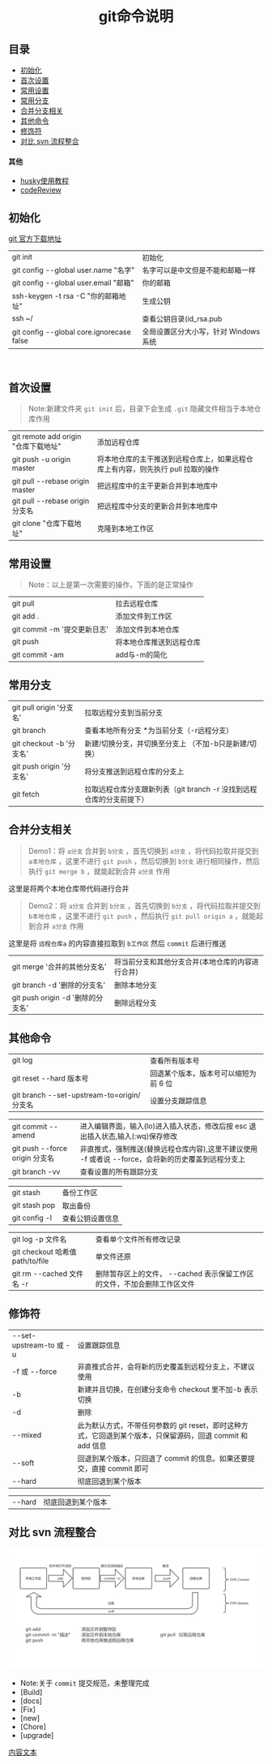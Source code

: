 <h1 align="center">git命令说明</h1>


## 目录

- [初始化](#初始化)
- [首次设置](#首次设置)
- [常用设置](#常用设置)
- [常用分支](#常用分支)
- [合并分支相关](#合并分支相关)
- [其他命令](#其他命令)
- [修饰符](#修饰符)
- [对比 svn 流程整合](#对比-svn-流程整合)
#### 其他
- [husky使用教程](./husky.md)
- [codeReview](./codeReview.md)

## 初始化

<a href="https://git-scm.com/downloads" target='_blank'>git 官方下载地址</a>

<table>
<tr>
<td>git init</td>
<td>初始化</td>
</tr>
<tr>
<td>git config --global user.name "名字"</td>
<td>名字可以是中文但是不能和邮箱一样</td>
</tr>
<tr>
<td>git config --global user.email "邮箱"</td>
<td>你的邮箱</td>
</tr>
<tr>
<td>ssh-keygen -t rsa -C "你的邮箱地址"</td>
<td>生成公钥</td>
</tr>
<tr>
<td>ssh ~/</td>
<td>查看公钥目录(id_rsa.pub</td>
</tr>
<tr>
<td>git config --global core.ignorecase false</td>
<td>全局设置区分大小写，针对 Windows  系统</td>
</tr>
</table>

<br>

## 首次设置

> Note:新建文件夹 `git init` 后，目录下会生成 `.git` 隐藏文件相当于本地仓库作用

<table>
<tr>
<td>git remote add origin "仓库下载地址"</td>
<td>添加远程仓库</td>
</tr>
<tr>
<td>git push -u origin master</td>
<td>将本地仓库的主干推送到远程仓库上，如果远程仓库上有内容，则先执行 pull 拉取的操作</td>
</tr>
<tr>
<td>git pull --rebase origin master</td>
<td>把远程库中的主干更新合并到本地库中</td>
</tr>
<tr>
<td>git pull --rebase origin 分支名</td>
<td>把远程库中分支的更新合并到本地库中</td>
</tr>
<tr>
<td>git clone "仓库下载地址"</td>
<td>克隆到本地工作区</td>
</tr>
</table>
								
## 常用设置

> Note：以上是第一次需要的操作，下面的是正常操作

<table>
<tr>
<td>git pull</td>
<td>拉去远程仓库</td>
</tr>
<tr>
<td>git add .</td>
<td>添加文件到工作区</td>
</tr>
<tr>
<td>git commit -m '提交更新日志'</td>
<td>添加文件到本地仓库</td>
</tr>
<tr>
<td>git push</td>
<td>将本地仓库推送到远程仓库</td>
</tr>
<tr>
<td>git commit -am</td>
<td>add与-m的简化</td>
</tr>
</table>
							
## 常用分支
<table>
<tr>
<td>git pull origin '分支名'</td>
<td>拉取远程分支到当前分支</td>
</tr>
<tr>
<td>git branch</td>
<td>查看本地所有分支 *为当前分支（-r远程分支）</td>
</tr>
<tr>
<td>git checkout -b '分支名'</td>
<td>新建/切换分支，并切换至分支上 （不加-b只是新建/切换）</td>
</tr>
<tr>
<td>git push origin '分支名'</td>
<td>将分支推送到远程仓库的分支上</td>
</tr>
<tr>
<td>git fetch</td>
<td>拉取远程仓库分支跟新列表（git branch -r 没找到远程仓库的分支前提下）</td>
</tr>
</table>
					
## 合并分支相关

> Demo1：将 `a分支` 合并到 `b分支` ，首先切换到 `a分支` ，将代码拉取并提交到 `a本地仓库` ，这里不进行 `git push` ，然后切换到 `b分支` 进行相同操作，然后执行 `git merge b` ，就能起到合并 `a分支` 作用

这里是将两个本地仓库带代码进行合并

> Demo2：将 `a分支` 合并到 `b分支` ，首先切换到 `b分支` ，将代码拉取并提交到 `b本地仓库` ，这里不进行 `git push` ，然后执行 `git pull origin a` ，就能起到合并 `a分支` 作用

这里是将 `远程仓库a` 的内容直接拉取到 `b工作区` 然后 `commit` 后进行推送

<table>
<tr>
<td>git merge '合并的其他分支名'</td>
<td>将当前分支和其他分支合并(本地仓库的内容进行合并)</td>
</tr>
<tr>
<td>git branch -d '删除的分支名'</td>
<td>删除本地分支</td>
</tr>
<tr>
<td>git push origin -d '删除的分支名'</td>
<td>删除远程分支</td>
</tr>
</table>

## 其他命令

<table>
<tr>
<td>git log</td>
<td>查看所有版本号</td>
</tr>
<tr>
<td>git reset --hard 版本号</td>
<td>回退某个版本，版本号可以缩短为前 6 位</td>
</tr>
<tr>
<td>git branch --set-upstream-to=origin/分支名</td>
<td>设置分支跟踪信息</td>
</tr>
</table>

<table>
<tr>
<td>git commit --amend</td>
<td>进入编辑界面，输入(lo)进入插入状态，修改后按 esc 退出插入状态,输入(:wq)保存修改</td>
</tr>
<tr>
<td>git push --force origin 分支名</td>
<td>非直推式，强制推送(替换远程仓库内容),这里不建议使用 -f 或者说 --force，会将新的历史覆盖到远程分支上</td>
</tr>
<tr>
<td>git branch -vv</td>
<td>查看设置的所有跟踪分支</td>
</tr>
</table>

<table>
<tr>
<td>git stash</td>
<td>备份工作区</td>
</tr>
<tr>
<td>git stash pop</td>
<td>取出备份</td>
</tr>
<tr>
<td>git config -l</td>
<td>查看公钥设置信息</td>
</tr>
</table>
 
<table>
<tr>
<td>git log -p 文件名</td>
<td>查看单个文件所有修改记录</td>
</tr>
<tr>
<td>git checkout 哈希值 path/to/file </td>
<td>单文件还原</td>
</tr>
<tr>
<td>git rm --cached 文件名 -r</td>
<td>删除暂存区上的文件， --cached 表示保留工作区的文件，不加会删除工作区文件</td>
</tr>
</table>

## 修饰符

<table>
<tr>
<td>--set-upstream-to 或 -u</td>
<td>设置跟踪信息</td>
</tr>
<tr>
<td>-f 或 --force</td>
<td>非直推式合并，会将新的历史覆盖到远程分支上，不建议使用</td>
</tr>
<tr>
<td>-b</td>
<td>新建并且切换，在创建分支命令 checkout 里不加-b 表示切换</td>
</tr>
<tr>
<td>-d</td>
<td>删除</td>
</tr>
<tr>
<td>--mixed</td>
<td>此为默认方式，不带任何参数的 git reset，即时这种方式，它回退到某个版本，只保留源码，回退 commit 和 add 信息</td>
</tr>
<tr>
<td>--soft</td>
<td>回退到某个版本，只回退了 commit 的信息。如果还要提交，直接 commit 即可</td>
</tr>
<tr>
<td>--hard</td>
<td>彻底回退到某个版本</td>
</tr>
</table>

<table>
<tr>
<td>--hard</td>
<td>彻底回退到某个版本</td>
</tr>
</table>

## 对比 svn 流程整合

<img src="https://github.com/wudlin/git/blob/master/img/git%E5%AF%B9%E6%AF%94svn.jpg?width=890">

- Note:关于 `commit` 提交规范，未整理完成
- [Build]
- [docs]
- [Fix]
- [new]
- [Chore]
- [upgrade]

<a href="http://note.youdao.com/noteshare?id=e176d987566e724739ff48ed0b977e26" target="_blank">内容文本</a>
